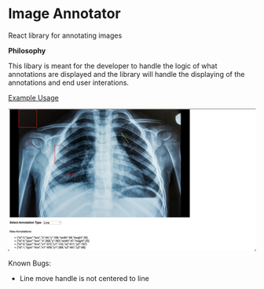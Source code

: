 # Image Annotator

React library for annotating images

**Philosophy**

This libary is meant for the developer to handle the logic of what annotations are displayed and the library will handle the displaying of the annotations and end user interations.

[Example Usage](https://github.com/sharithg/image-annotator/blob/main/src/App.tsx)

![With X-Ray](https://github.com/sharithg/image-annotator/blob/main/src/assets/demo.png)

Known Bugs:

- Line move handle is not centered to line

